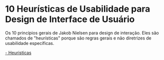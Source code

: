 # 10 Heurísticas de Usabilidade para Design de Interface de Usuário
 Os 10 princípios gerais de Jakob Nielsen para design de interação. Eles são chamados de "heurísticas" porque são regras gerais e não diretrizes de usabilidade específicas.

[- Heuristicas]([https://github.com/Jonatas-Dallo/bertoti/blob/main/Ihc/Heuristicas.md](https://github.com/Jonatas-Dallo/bertoti/blob/main/Ihc/Heuristicas.md))

